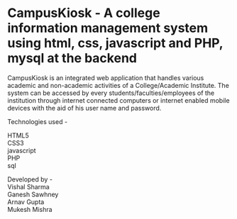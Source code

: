 # CampusKiosk - A college information management system using html, css, javascript and PHP, mysql at the backend

CampusKiosk is an integrated web application that handles various 
academic and non-academic activities of a College/Academic Institute. 
The system can be accessed by every students/faculties/employees of 
the institution through internet connected computers or internet enabled 
mobile devices with the aid of his user name and password. 

Technologies used -

HTML5<br>
CSS3<br>
javascript<br>
PHP<br>
sql<br>

Developed by -<br>
Vishal Sharma <br>
Ganesh Sawhney<br>
Arnav Gupta<br>
Mukesh Mishra<br>



